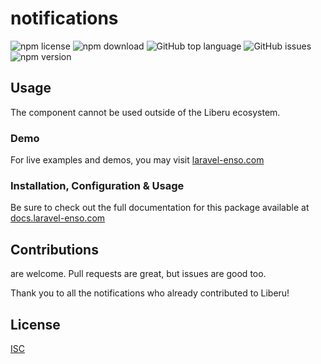 # notifications

![npm license](https://img.shields.io/npm/l/@enso-ui/notifications.svg) 
![npm download](https://img.shields.io/npm/dm/@enso-ui/notifications.svg) 
![GitHub top language](https://img.shields.io/github/languages/top/enso-ui/notifications.svg) 
![GitHub issues](https://img.shields.io/github/issues/enso-ui/notifications.svg) 
![npm version](https://img.shields.io/npm/v/@enso-ui/notifications.svg) 

## Usage
The component cannot be used outside of the Liberu ecosystem.

### Demo

For live examples and demos, you may visit [laravel-enso.com](https://www.laravel-enso.com)

### Installation, Configuration & Usage

Be sure to check out the full documentation for this package available at [docs.laravel-enso.com](https://docs.laravel-enso.com/frontend/notifications.html)

## Contributions

are welcome. Pull requests are great, but issues are good too.

Thank you to all the notifications who already contributed to Liberu!

## License

[ISC](https://opensource.org/licenses/ISC)
